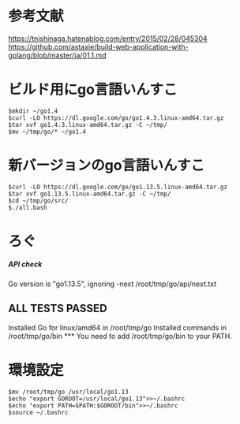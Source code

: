 
# 参考文献

https://tnishinaga.hatenablog.com/entry/2015/02/28/045304
https://github.com/astaxie/build-web-application-with-golang/blob/master/ja/01.1.md


# ビルド用にgo言語いんすこ
```
$mkdir ~/go1.4
$curl -LO https://dl.google.com/go/go1.4.3.linux-amd64.tar.gz
$tar xvf go1.4.3.linux-amd64.tar.gz -C ~/tmp/
$mv ~/tmp/go/* ~/go1.4
```

# 新バージョンのgo言語いんすこ
```
$curl -LO https://dl.google.com/go/go1.13.5.linux-amd64.tar.gz
$tar xvf go1.13.5.linux-amd64.tar.gz -C ~/tmp/
$cd ~/tmp/go/src/
$./all.bash
```

# ろぐ
##### API check
Go version is "go1.13.5", ignoring -next /root/tmp/go/api/next.txt

ALL TESTS PASSED
---
Installed Go for linux/amd64 in /root/tmp/go
Installed commands in /root/tmp/go/bin
*** You need to add /root/tmp/go/bin to your PATH.


# 環境設定
```
$mv /root/tmp/go /usr/local/go1.13
$echo "export GOROOT=/usr/local/go1.13">>~/.bashrc
$echo "export PATH=$PATH:$GOROOT/bin">>~/.bashrc
$source ~/.bashrc
```
